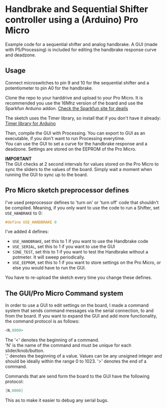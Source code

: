 # Handbrake and Sequential Shifter controller using a (Arduino) Pro Micro
Example code for a sequential shifter and analog handbrake. A GUI (made with P5/Processing) is included for editing the handbrake response curve and deadzone. 

## Usage
Connect microswitches to pin 9 and 10 for the sequential shifter and a potentiometer to pin A0 for the handbrake.   

Clone the repo to your harddrive and upload to your Pro Micro. It is recommended you use the 16Mhz version of the board and use the Sparkfun Arduino addon. 
[Check the Sparkfun site for deails](https://learn.sparkfun.com/tutorials/pro-micro--fio-v3-hookup-guide)   

The sketch uses the Timer library, so install that if you don't have it already:
[Timer library for Arduino](https://playground.arduino.cc/code/timer)   

Then, compile the GUI with Processing. You can export to GUI as an executable, if you don't want to run Processing everytime.   
You can use the GUI to set a curve for the handbrake response and a deadzone. Settings are stored on the EEPROM of the Pro Micro.   

**IMPORTANT**  
The GUI checks at 2 second intervals for values stored on the Pro Micro to sync the sliders to the values of the board. Simply wait a moment when running the GUI to sync up to the board.   

## Pro Micro sketch preprocessor defines
I've used preprocessor defines to 'turn on' or 'turn off' code that shouldn't be compiled. Meaning, if you only want to use the code to run a Shifter, set `USE_HANBRAKE` to 0: 
```c++
#define USE_HANDBRAKE 0
```
   
I've added 4 defines:
- `USE_HANDBRAKE`, set this to 1 if you want to use the Handbrake code
- `USE_SERIAL`, set this to 1 if you want to use the GUI
- `SINE_TEST`, set this to 1 if you want to test the Handbrake without a potmeter. It will sweep periodically.
- `USE_EEPROM`, set this to 1 if you want to store settings on the Pro Micro, or else you would have to run the GUI.
   
You have to re-upload the sketch every time you change these defines.

## The GUI/Pro Micro Command system
In order to use a GUI to edit settings on the board, I made a command system that sends command messages via the serial connection, to and from the board. If you want to expand the GUI and add more functionality, the command protocol is as follows:
```c++
<N,0000>
```
The '<' denotes the beginning of a command.  
'N' is the name of the command and must be unique for each slider/knob/button.  
',' denotes the beginning of a value. Values can be any unsigned integer and should be ideally within the range 0 to 1023.
'>' denotes the end of a command.   

Commands that are send form the board to the GUI have the following protocol:
```c++
[N,0000]
```
This as to make it easier to debug any serial bugs.


